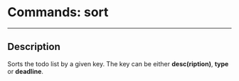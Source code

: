 # Commands: sort

---

## Description

Sorts the todo list by a given key. The key can be either **desc(ription)**, **type** or **deadline**.